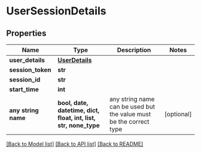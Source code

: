 # UserSessionDetails

## Properties

 Name                | Type                                                             | Description                                                        | Notes      
---------------------|------------------------------------------------------------------|--------------------------------------------------------------------|------------
 **user_details**    | [**UserDetails**](UserDetails.md)                                |                                                                    |
 **session_token**   | **str**                                                          |                                                                    |
 **session_id**      | **str**                                                          |                                                                    |
 **start_time**      | **int**                                                          |                                                                    |
 **any string name** | **bool, date, datetime, dict, float, int, list, str, none_type** | any string name can be used but the value must be the correct type | [optional] 

[[Back to Model list]](../README.md#documentation-for-models) [[Back to API list]](../README.md#documentation-for-api-endpoints) [[Back to README]](../README.md)


